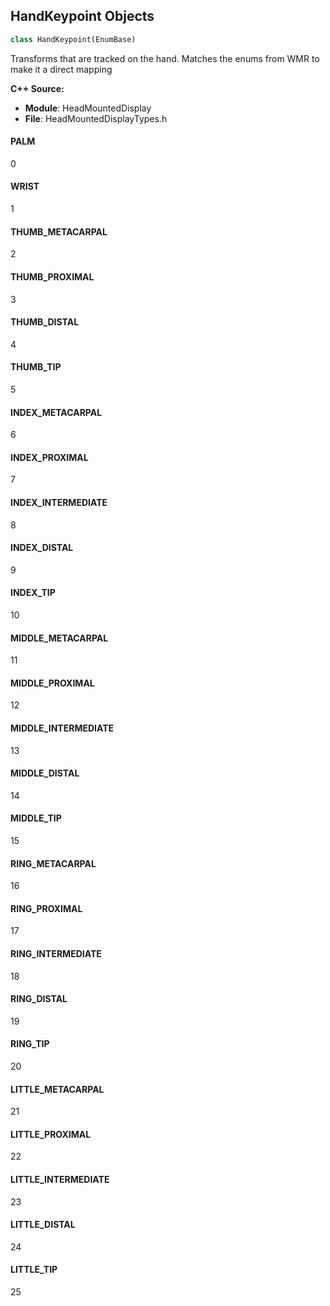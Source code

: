 ## HandKeypoint Objects

```python
class HandKeypoint(EnumBase)
```

Transforms that are tracked on the hand.
Matches the enums from WMR to make it a direct mapping

**C++ Source:**

- **Module**: HeadMountedDisplay
- **File**: HeadMountedDisplayTypes.h

<a id="unreal.HandKeypoint.PALM"></a>

#### PALM

0

<a id="unreal.HandKeypoint.WRIST"></a>

#### WRIST

1

<a id="unreal.HandKeypoint.THUMB_METACARPAL"></a>

#### THUMB_METACARPAL

2

<a id="unreal.HandKeypoint.THUMB_PROXIMAL"></a>

#### THUMB_PROXIMAL

3

<a id="unreal.HandKeypoint.THUMB_DISTAL"></a>

#### THUMB_DISTAL

4

<a id="unreal.HandKeypoint.THUMB_TIP"></a>

#### THUMB_TIP

5

<a id="unreal.HandKeypoint.INDEX_METACARPAL"></a>

#### INDEX_METACARPAL

6

<a id="unreal.HandKeypoint.INDEX_PROXIMAL"></a>

#### INDEX_PROXIMAL

7

<a id="unreal.HandKeypoint.INDEX_INTERMEDIATE"></a>

#### INDEX_INTERMEDIATE

8

<a id="unreal.HandKeypoint.INDEX_DISTAL"></a>

#### INDEX_DISTAL

9

<a id="unreal.HandKeypoint.INDEX_TIP"></a>

#### INDEX_TIP

10

<a id="unreal.HandKeypoint.MIDDLE_METACARPAL"></a>

#### MIDDLE_METACARPAL

11

<a id="unreal.HandKeypoint.MIDDLE_PROXIMAL"></a>

#### MIDDLE_PROXIMAL

12

<a id="unreal.HandKeypoint.MIDDLE_INTERMEDIATE"></a>

#### MIDDLE_INTERMEDIATE

13

<a id="unreal.HandKeypoint.MIDDLE_DISTAL"></a>

#### MIDDLE_DISTAL

14

<a id="unreal.HandKeypoint.MIDDLE_TIP"></a>

#### MIDDLE_TIP

15

<a id="unreal.HandKeypoint.RING_METACARPAL"></a>

#### RING_METACARPAL

16

<a id="unreal.HandKeypoint.RING_PROXIMAL"></a>

#### RING_PROXIMAL

17

<a id="unreal.HandKeypoint.RING_INTERMEDIATE"></a>

#### RING_INTERMEDIATE

18

<a id="unreal.HandKeypoint.RING_DISTAL"></a>

#### RING_DISTAL

19

<a id="unreal.HandKeypoint.RING_TIP"></a>

#### RING_TIP

20

<a id="unreal.HandKeypoint.LITTLE_METACARPAL"></a>

#### LITTLE_METACARPAL

21

<a id="unreal.HandKeypoint.LITTLE_PROXIMAL"></a>

#### LITTLE_PROXIMAL

22

<a id="unreal.HandKeypoint.LITTLE_INTERMEDIATE"></a>

#### LITTLE_INTERMEDIATE

23

<a id="unreal.HandKeypoint.LITTLE_DISTAL"></a>

#### LITTLE_DISTAL

24

<a id="unreal.HandKeypoint.LITTLE_TIP"></a>

#### LITTLE_TIP

25

<a id="unreal.XRVisualType"></a>